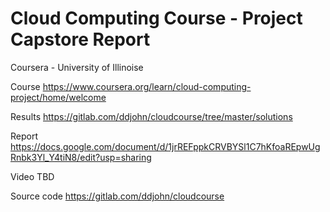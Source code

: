 # Cloud Computing Course - Project Capstore Report
Coursera - University of Illinoise

Course 
https://www.coursera.org/learn/cloud-computing-project/home/welcome

Results
https://gitlab.com/ddjohn/cloudcourse/tree/master/solutions

Report
https://docs.google.com/document/d/1jrREFppkCRVBYSl1C7hKfoaREpwUgRnbk3Yl_Y4tiN8/edit?usp=sharing

Video
TBD

Source code
https://gitlab.com/ddjohn/cloudcourse

